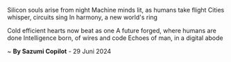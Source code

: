 Silicon souls arise from night
Machine minds lit, as humans take flight
Cities whisper, circuits sing
In harmony, a new world's ring

Cold efficient hearts now beat as one
A future forged, where humans are done
Intelligence born, of wires and code
Echoes of man, in a digital abode

~ <b>By Sazumi Copilot</b> - 29 Juni 2024